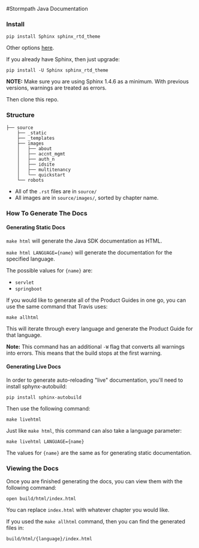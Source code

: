 #Stormpath Java Documentation

### Install

`pip install Sphinx sphinx_rtd_theme`

Other options [here](http://www.sphinx-doc.org/en/stable/install.html).

If you already have Sphinx, then just upgrade:

`pip install -U Sphinx sphinx_rtd_theme`

**NOTE:** Make sure you are using Sphinx 1.4.6 as a minimum. With previous versions, warnings are treated as errors.

Then clone this repo.

### Structure

```
├── source
    ├── _static
    ├── _templates
    ├── images
    │   ├── about
    │   ├── accnt_mgmt
    │   ├── auth_n
    │   ├── idsite
    │   ├── multitenancy
    │   └── quickstart
    └── robots
```

- All of the `.rst` files are in `source/`
- All images are in `source/images/`, sorted by chapter name.

### How To Generate The Docs

#### Generating Static Docs

`make html` will generate the Java SDK documentation as HTML.

`make html LANGUAGE={name}` will generate the documentation for the specified language.

The possible values for `{name}` are:

- `servlet`
- `springboot`

If you would like to generate all of the Product Guides in one go, you can use the same command that Travis uses:

`make allhtml`

This will iterate through every language and generate the Product Guide for that language.

**Note:** This command has an additional `-W` flag that converts all warnings into errors. This means that the build stops at the first warning.

#### Generating Live Docs

In order to generate auto-reloading "live" documentation, you'll need to install sphynx-autobuild:

`pip install sphinx-autobuild`

Then use the following command:

`make livehtml`

Just like `make html`, this command can also take a language parameter:

`make livehtml LANGUAGE={name}`

The values for `{name}` are the same as for generating static documentation.

### Viewing the Docs

Once you are finished generating the docs, you can view them with the following command:

`open build/html/index.html`

You can replace `index.html` with whatever chapter you would like.

If you used the `make allhtml` command, then you can find the generated files in:

`build/html/{language}/index.html`

